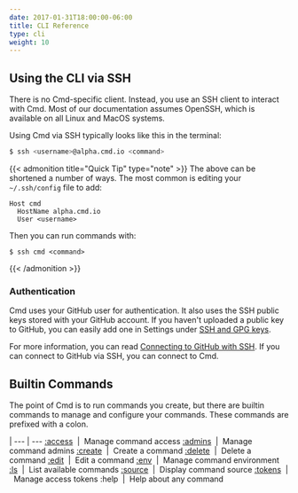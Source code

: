 ```yaml
---
date: 2017-01-31T18:00:00-06:00
title: CLI Reference
type: cli
weight: 10
---
```


## Using the CLI via SSH

There is no Cmd-specific client. Instead, you use an SSH client to interact with Cmd. Most of our documentation assumes OpenSSH, which is available on all Linux and MacOS systems.

Using Cmd via SSH typically looks like this in the terminal:

```sh
$ ssh <username>@alpha.cmd.io <command>
```

{{< admonition title="Quick Tip" type="note" >}}
The above can be shortened a number of ways. The most common is editing your `~/.ssh/config` file to add:

```text
Host cmd
  HostName alpha.cmd.io
  User <username>
```
Then you can run commands with:
```text
$ ssh cmd <command>
```
{{< /admonition >}}

### Authentication

Cmd uses your GitHub user for authentication. It also uses the SSH public keys stored with your GitHub account. If you haven't uploaded a public key to GitHub, you can easily add one in Settings under [SSH and GPG keys](https://github.com/settings/keys).

For more information, you can read [Connecting to GitHub with SSH](https://help.github.com/articles/connecting-to-github-with-ssh/). If you can connect to GitHub via SSH, you can connect to Cmd.

## Builtin Commands

The point of Cmd is to run commands you create, but there are builtin
commands to manage and configure your commands. These commands are prefixed with
a colon.

 |
--- | ---
[:access](/cli/access/) &nbsp;|&nbsp; Manage command access
[:admins](/cli/admins/) &nbsp;|&nbsp; Manage command admins
[:create](/cli/create/) &nbsp;|&nbsp; Create a command
[:delete](/cli/delete/) &nbsp;|&nbsp; Delete a command
[:edit](/cli/edit/)     &nbsp;|&nbsp; Edit a command
[:env](/cli/env/)       &nbsp;|&nbsp; Manage command environment
[:ls](/cli/ls/)         &nbsp;|&nbsp; List available commands
[:source](/cli/source/) &nbsp;|&nbsp; Display command source
[:tokens](/cli/tokens/) &nbsp;|&nbsp; Manage access tokens
:help               &nbsp;|&nbsp; Help about any command
